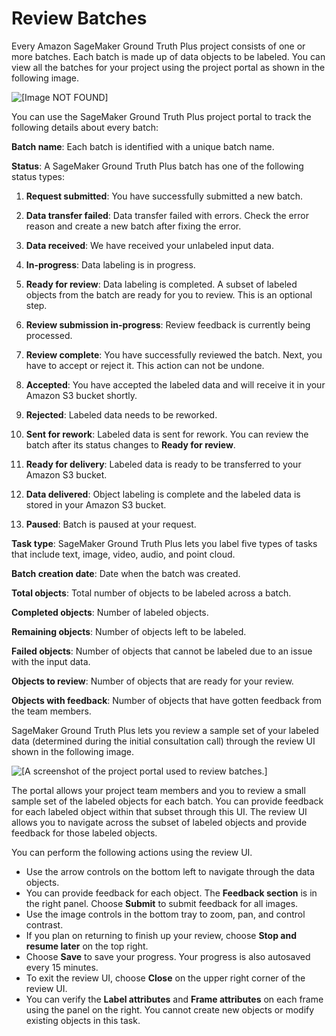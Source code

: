 # Review Batches<a name="gtp-review-batches"></a>

Every Amazon SageMaker Ground Truth Plus project consists of one or more batches\. Each batch is made up of data objects to be labeled\. You can view all the batches for your project using the project portal as shown in the following image\. 

![\[Image NOT FOUND\]](http://docs.aws.amazon.com/sagemaker/latest/dg/images/gtb-review-batch.png)

You can use the SageMaker Ground Truth Plus project portal to track the following details about every batch: 

**Batch name**: Each batch is identified with a unique batch name\.

**Status**: A SageMaker Ground Truth Plus batch has one of the following status types:

1. **Request submitted**: You have successfully submitted a new batch\.

1. **Data transfer failed**: Data transfer failed with errors\. Check the error reason and create a new batch after fixing the error\.

1. **Data received**: We have received your unlabeled input data\.

1. **In\-progress**: Data labeling is in progress\.

1. **Ready for review**: Data labeling is completed\. A subset of labeled objects from the batch are ready for you to review\. This is an optional step\.

1. **Review submission in\-progress**: Review feedback is currently being processed\.

1. **Review complete**: You have successfully reviewed the batch\. Next, you have to accept or reject it\. This action can not be undone\.

1. **Accepted**: You have accepted the labeled data and will receive it in your Amazon S3 bucket shortly\.

1. **Rejected**: Labeled data needs to be reworked\.

1. **Sent for rework**: Labeled data is sent for rework\. You can review the batch after its status changes to **Ready for review**\.

1. **Ready for delivery**: Labeled data is ready to be transferred to your Amazon S3 bucket\.

1. **Data delivered**: Object labeling is complete and the labeled data is stored in your Amazon S3 bucket\.

1. **Paused**: Batch is paused at your request\.

**Task type**: SageMaker Ground Truth Plus lets you label five types of tasks that include text, image, video, audio, and point cloud\.

**Batch creation date**: Date when the batch was created\.

**Total objects**: Total number of objects to be labeled across a batch\.

**Completed objects**: Number of labeled objects\.

**Remaining objects**: Number of objects left to be labeled\.

**Failed objects**: Number of objects that cannot be labeled due to an issue with the input data\.

**Objects to review**: Number of objects that are ready for your review\.

**Objects with feedback**: Number of objects that have gotten feedback from the team members\.

SageMaker Ground Truth Plus lets you review a sample set of your labeled data \(determined during the initial consultation call\) through the review UI shown in the following image\.

![\[A screenshot of the project portal used to review batches.\]](http://docs.aws.amazon.com/sagemaker/latest/dg/images/gtb-review-ui.png)

The portal allows your project team members and you to review a small sample set of the labeled objects for each batch\. You can provide feedback for each labeled object within that subset through this UI\. The review UI allows you to navigate across the subset of labeled objects and provide feedback for those labeled objects\.

You can perform the following actions using the review UI\.
+ Use the arrow controls on the bottom left to navigate through the data objects\.
+ You can provide feedback for each object\. The **Feedback section** is in the right panel\. Choose **Submit** to submit feedback for all images\.
+ Use the image controls in the bottom tray to zoom, pan, and control contrast\.
+ If you plan on returning to finish up your review, choose **Stop and resume later** on the top right\.
+ Choose **Save** to save your progress\. Your progress is also autosaved every 15 minutes\.
+ To exit the review UI, choose **Close** on the upper right corner of the review UI\.
+ You can verify the **Label attributes** and **Frame attributes** on each frame using the panel on the right\. You cannot create new objects or modify existing objects in this task\.